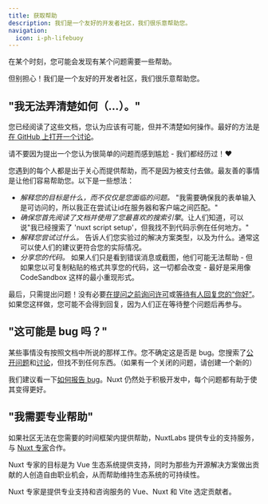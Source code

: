 ```yaml
---
title: 获取帮助
description: 我们是一个友好的开发者社区，我们很乐意帮助您。
navigation:
  icon: i-ph-lifebuoy
---
```


在某个时刻，您可能会发现有某个问题需要一些帮助。

但别担心！我们是一个友好的开发者社区，我们很乐意帮助您。

## "我无法弄清楚如何（...）。"

您已经阅读了这些文档，您认为应该有可能，但并不清楚如何操作。最好的方法是[在 GitHub 上打开一个讨论](https://github.com/nuxt/nuxt/discussions)。

请不要因为提出一个您认为很简单的问题而感到尴尬 - 我们都经历过！❤️

您遇到的每个人都是出于关心而提供帮助，而不是因为被支付去做。最友善的事情是让他们容易帮助您。以下是一些想法：

- _解释您的目标是什么，而不仅仅是您面临的问题。_ "我需要确保我的表单输入是可访问的，所以我正在尝试让id在服务器和客户端之间匹配。"
- _确保您首先阅读了文档并使用了您最喜欢的搜索引擎_。让人们知道，可以说"我已经搜索了 'nuxt script setup'，但我找不到代码示例在任何地方。"
- _解释您尝试过什么。_ 告诉人们您实验过的解决方案类型，以及为什么。通常这可以使人们的建议更符合您的实际情况。
- _分享您的代码。_ 如果人们只是看到错误消息或截图，他们可能无法帮助 - 但如果您以可复制粘贴的格式共享您的代码，这一切都会改变 - 最好是采用像 CodeSandbox 这样的最小重现形式。

最后，只需提出问题！没有必要[在提问之前询问许可](https://dontasktoask.com)或[等待有人回复您的“你好”](https://www.nohello.com)。如果您这样做，您可能不会得到回复，因为人们正在等待整个问题后再参与。

## "这可能是 bug 吗？"

某些事情没有按照文档中所说的那样工作。您不确定这是否是 bug。您搜索了[公开问题](https://github.com/nuxt/nuxt/issues)和[讨论](https://github.com/nuxt/nuxt/discussions)，但找不到任何东西。（如果有一个关闭的问题，请创建一个新的）

我们建议看一下[如何报告 bug](/docs/community/reporting-bugs)。Nuxt 仍然处于积极开发中，每个问题都有助于使其变得更好。

## "我需要专业帮助"

如果社区无法在您需要的时间框架内提供帮助，NuxtLabs 提供专业的支持服务，与 [Nuxt 专家](https://nuxt.com/enterprise/support)合作。

Nuxt 专家的目标是为 Vue 生态系统提供支持，同时为那些为开源解决方案做出贡献的人创造自由职业机会，从而帮助维持生态系统的可持续性。

Nuxt 专家是提供专业支持和咨询服务的 Vue、Nuxt 和 Vite 选定贡献者。
